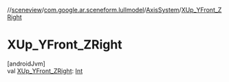 //[sceneview](../../../index.md)/[com.google.ar.sceneform.lullmodel](../index.md)/[AxisSystem](index.md)/[XUp_YFront_ZRight](-x-up_-y-front_-z-right.md)

# XUp_YFront_ZRight

[androidJvm]\
val [XUp_YFront_ZRight](-x-up_-y-front_-z-right.md): [Int](https://kotlinlang.org/api/latest/jvm/stdlib/kotlin/-int/index.html)
